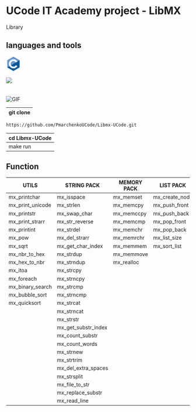 # UCode IT Academy project - LibMX
Library

<h2>languages and tools</h2>

<a href="https://www.cprogramming.com/" target="_blank" rel="noreferrer"> 
  <img src="https://raw.githubusercontent.com/devicons/devicon/master/icons/c/c-original.svg" alt="c" width="40" height="40"/>
</a>

![](https://visitor-badge.glitch.me/badge?page_id=pmarchenkoucode.libmx-ucode)

<br>

<img align="center" alt="GIF" src="https://github.com/PmarchenkoUCode/Libmx-UCode/blob/main/libmx.png" width="720" height="100"/>

| git clone        |
| ---------------- |
```md 
https://github.com/PmarchenkoUCode/Libmx-UCode.git
```
| cd Libmx-UCode   |
| ---------------- |
| make run         |

<h2>Function</h2>

|      UTILS       |   STRING PACK   |   MEMORY PACK   |    LIST PACK    |     MY PACK     |
| ---------------- |---------------- |---------------- |---------------- |---------------- |
| mx_printchar     |  mx_isspace        | mx_memset    |  mx_create_node |  ft_isalpha     |
| mx_print_unicode |  mx_strlen         | mx_memcpy    |  mx_push_front  |  mx_putstr      |
| mx_printstr      |  mx_swap_char      | mx_memccpy   |  mx_push_back   |  mx_toupper     |
| mx_print_strarr  |  mx_str_reverse    | mx_memcmp    |  mx_pop_front   |  mx_sqrtrd      |
| mx_printint      |  mx_strdel         | mx_memchr    |  mx_pop_back    |  mx_atoi        |
| mx_pow           |  mx_del_strarr     | mx_memrchr   |  mx_list_size   |
| mx_sqrt          |  mx_get_char_index | mx_memmem    |  mx_sort_list   |
| mx_nbr_to_hex    |  mx_strdup         | mx_memmove   |
| mx_hex_to_nbr    |  mx_strndup        | mx_realloc   |
| mx_itoa          |  mx_strcpy         |
| mx_foreach       |  mx_strncpy        |
| mx_binary_search |  mx_strcmp         |
| mx_bubble_sort   |  mx_strncmp        |
| mx_quicksort     |  mx_strcat         |
|                  |  mx_strncat        |
|                  |  mx_strstr         |
|                  |  mx_get_substr_index|
|                  |  mx_count_substr    |
|                  |  mx_count_words     |
|                  |  mx_strnew          |
|                  |  mx_strtrim         |
|                  |  mx_del_extra_spaces|
|                  |  mx_strsplit        |
|                  |  mx_file_to_str     |
|                  |  mx_replace_substr  |
|                  |  mx_read_line       |
